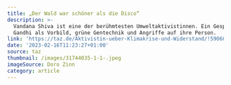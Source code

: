 ```yaml
---
title: „Der Wald war schöner als die Disco“
description: >-
  Vandana Shiva ist eine der berühmtesten Umweltaktivistinnen. Ein Gespräch über
  Gandhi als Vorbild, grüne Gentechnik und Angriffe auf ihre Person.
link: 'https://taz.de/Aktivistin-ueber-Klimakrise-und-Widerstand/!5906018/'
date: '2023-02-16T11:23:27+01:00'
source: taz
thumbnail: /images/31744035-1-1-.jpeg
imageSource: Doro Zinn
category: article
---
```


